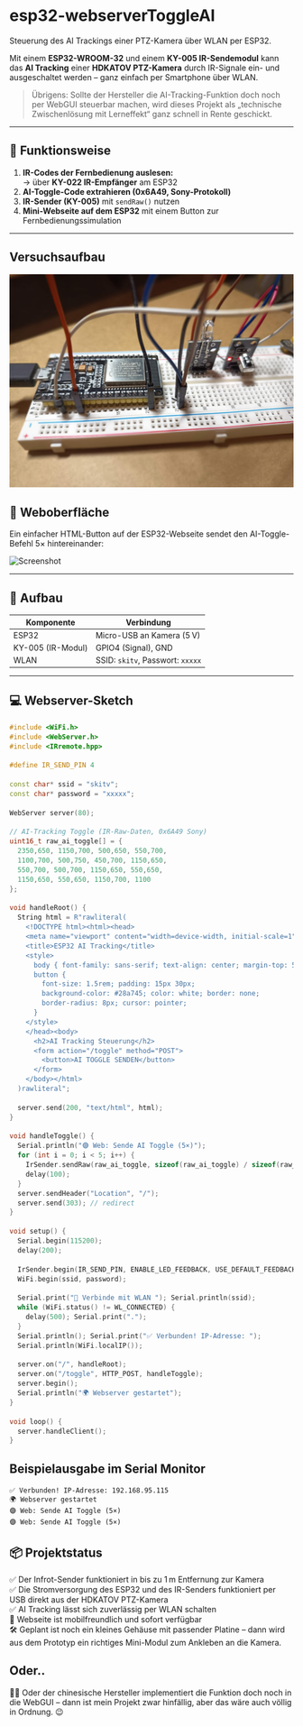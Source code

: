 # esp32-webserverToggleAI

Steuerung des AI Trackings einer PTZ-Kamera über WLAN per ESP32.

Mit einem **ESP32-WROOM-32** und einem **KY-005 IR-Sendemodul** kann das **AI Tracking** einer **HDKATOV PTZ-Kamera** durch IR-Signale ein- und ausgeschaltet werden – ganz einfach per Smartphone über WLAN.

> Übrigens: Sollte der Hersteller die AI-Tracking-Funktion doch noch per WebGUI steuerbar machen, wird dieses Projekt als „technische Zwischenlösung mit Lerneffekt“ ganz schnell in Rente geschickt.
---

## 🔧 Funktionsweise

1. **IR-Codes der Fernbedienung auslesen:**  
   → über **KY-022 IR-Empfänger** am ESP32  
2. **AI-Toggle-Code extrahieren (0x6A49, Sony-Protokoll)**  
3. **IR-Sender (KY-005)** mit `sendRaw()` nutzen  
4. **Mini-Webseite auf dem ESP32** mit einem Button zur Fernbedienungssimulation

---
## Versuchsaufbau
![Screenshot](Steckbrett.jpg)

## 📡 Weboberfläche

Ein einfacher HTML-Button auf der ESP32-Webseite sendet den AI-Toggle-Befehl 5× hintereinander:

![Screenshot](Screenshot-Browser.jpg)

---

## 🧠 Aufbau

| Komponente      | Verbindung                  |
|------------------|-----------------------------|
| ESP32            | Micro-USB an Kamera (5 V)   |
| KY-005 (IR-Modul)| GPIO4 (Signal), GND         |
| WLAN             | SSID: `skitv`, Passwort: `xxxxx` |

---

## 💻 Webserver-Sketch

```cpp
#include <WiFi.h>
#include <WebServer.h>
#include <IRremote.hpp>

#define IR_SEND_PIN 4

const char* ssid = "skitv";
const char* password = "xxxxx";

WebServer server(80);

// AI-Tracking Toggle (IR-Raw-Daten, 0x6A49 Sony)
uint16_t raw_ai_toggle[] = {
  2350,650, 1150,700, 500,650, 550,700,
  1100,700, 500,750, 450,700, 1150,650,
  550,700, 500,700, 1150,650, 550,650,
  1150,650, 550,650, 1150,700, 1100
};

void handleRoot() {
  String html = R"rawliteral(
    <!DOCTYPE html><html><head>
    <meta name="viewport" content="width=device-width, initial-scale=1">
    <title>ESP32 AI Tracking</title>
    <style>
      body { font-family: sans-serif; text-align: center; margin-top: 50px; }
      button {
        font-size: 1.5rem; padding: 15px 30px;
        background-color: #28a745; color: white; border: none;
        border-radius: 8px; cursor: pointer;
      }
    </style>
    </head><body>
      <h2>AI Tracking Steuerung</h2>
      <form action="/toggle" method="POST">
        <button>AI TOGGLE SENDEN</button>
      </form>
    </body></html>
  )rawliteral";

  server.send(200, "text/html", html);
}

void handleToggle() {
  Serial.println("🟣 Web: Sende AI Toggle (5×)");
  for (int i = 0; i < 5; i++) {
    IrSender.sendRaw(raw_ai_toggle, sizeof(raw_ai_toggle) / sizeof(raw_ai_toggle[0]), 38);
    delay(100);
  }
  server.sendHeader("Location", "/");
  server.send(303); // redirect
}

void setup() {
  Serial.begin(115200);
  delay(200);

  IrSender.begin(IR_SEND_PIN, ENABLE_LED_FEEDBACK, USE_DEFAULT_FEEDBACK_LED_PIN);
  WiFi.begin(ssid, password);

  Serial.print("🔌 Verbinde mit WLAN "); Serial.println(ssid);
  while (WiFi.status() != WL_CONNECTED) {
    delay(500); Serial.print(".");
  }
  Serial.println(); Serial.print("✅ Verbunden! IP-Adresse: ");
  Serial.println(WiFi.localIP());

  server.on("/", handleRoot);
  server.on("/toggle", HTTP_POST, handleToggle);
  server.begin();
  Serial.println("🌍 Webserver gestartet");
}

void loop() {
  server.handleClient();
}
```

## Beispielausgabe im Serial Monitor
```
✅ Verbunden! IP-Adresse: 192.168.95.115
🌍 Webserver gestartet
🟣 Web: Sende AI Toggle (5×)
🟣 Web: Sende AI Toggle (5×)
```
## 📦 Projektstatus
✅ Der Infrot-Sender funktioniert in bis zu 1 m Entfernung zur Kamera  
✅ Die Stromversorgung des ESP32 und des IR-Senders funktioniert per USB direkt aus der HDKATOV PTZ-Kamera  
✅ AI Tracking lässt sich zuverlässig per WLAN schalten  
📱 Webseite ist mobilfreundlich und sofort verfügbar  
🛠️ Geplant ist noch ein kleines Gehäuse mit passender Platine – dann wird aus dem Prototyp ein richtiges Mini-Modul zum Ankleben an die Kamera.  
## Oder..
🤷‍♂️ Oder der chinesische Hersteller implementiert die Funktion doch noch in die WebGUI – dann ist mein Projekt zwar hinfällig, aber das wäre auch völlig in Ordnung. 😉
